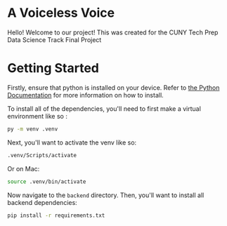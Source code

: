 # A Voiceless Voice
Hello! Welcome to our project! This was created for the CUNY Tech Prep Data Science Track Final Project

# Getting Started
Firstly, ensure that python is installed on your device. Refer to <a href=https://www.python.org/downloads/>the Python Documentation</a> for more information on how to install.

To install all of the dependencies, you'll need to first make a virtual environment like so :
```bash
py -m venv .venv
```
Next, you'll want to activate the venv like so:
```bash
.venv/Scripts/activate
```
Or on Mac:
```bash
source .venv/bin/activate
```
Now navigate to the `backend` directory.
Then, you'll want to install all backend dependencies:
```bash
pip install -r requirements.txt
```
